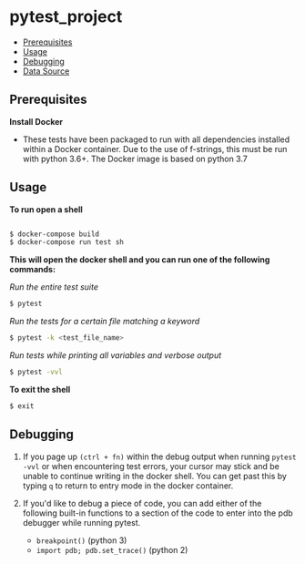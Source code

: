 # pytest_project

- [Prerequisites](#prerequisites)
- [Usage](#usage)
- [Debugging](#debugging)
- [Data Source](#data-source)


## Prerequisites
**Install Docker**
  - These tests have been packaged to run with all dependencies
    installed within a Docker container. Due to the use of f-strings,
    this must be run with python 3.6+. The Docker image is based on python 3.7


## Usage
**To run open a shell**

  ```bash

  $ docker-compose build
  $ docker-compose run test sh
  ```


**This will open the docker shell and you can run one of the following commands:**


  *Run the entire test suite*
    
  ``` bash
  $ pytest 
  ```

  *Run the tests for a certain file matching a keyword*
    
  ``` bash
  $ pytest -k <test_file_name>
  ```

  *Run tests while printing all variables and verbose output*

  ``` bash
  $ pytest -vvl
  ```

**To exit the shell**
  ```bash
  $ exit
  ```


## Debugging

1. If you page up `(ctrl + fn)` within the debug output when running `pytest -vvl` or
when encountering test errors, your cursor may stick and be unable to continue 
writing in the docker shell. You can get past this by typing `q` to return to
entry mode in the docker container.


1. If you'd like to debug a piece of code, you can add either of the following built-in functions
   to a section of the code to enter into the pdb debugger while running pytest. 
   * `breakpoint()` (python 3)
   * `import pdb; pdb.set_trace()` (python 2)
